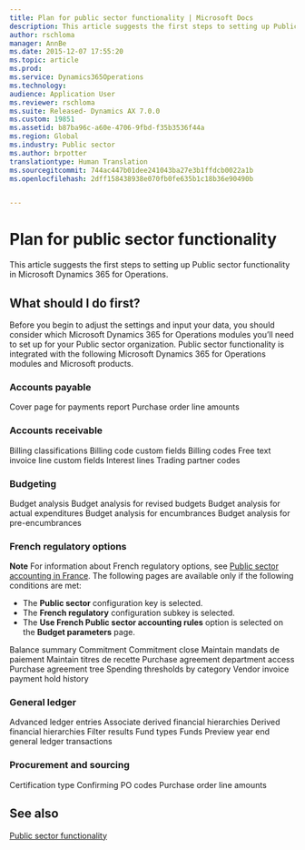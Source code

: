 ```yaml
---
title: Plan for public sector functionality | Microsoft Docs
description: This article suggests the first steps to setting up Public sector functionality in Microsoft Dynamics 365 for Operations.
author: rschloma
manager: AnnBe
ms.date: 2015-12-07 17:55:20
ms.topic: article
ms.prod: 
ms.service: Dynamics365Operations
ms.technology: 
audience: Application User
ms.reviewer: rschloma
ms.suite: Released- Dynamics AX 7.0.0
ms.custom: 19851
ms.assetid: b87ba96c-a60e-4706-9fbd-f35b3536f44a
ms.region: Global
ms.industry: Public sector
ms.author: brpotter
translationtype: Human Translation
ms.sourcegitcommit: 744ac447b01dee241043ba27e3b1ffdcb0022a1b
ms.openlocfilehash: 2dff158438938e070fb0fe635b1c18b36e90490b


---
```


# <a name="plan-for-public-sector-functionality"></a>Plan for public sector functionality

This article suggests the first steps to setting up Public sector functionality in Microsoft Dynamics 365 for Operations.

<a name="what-should-i-do-first"></a>What should I do first?
-----------------------

Before you begin to adjust the settings and input your data, you should consider which Microsoft Dynamics 365 for Operations modules you’ll need to set up for your Public sector organization. Public sector functionality is integrated with the following Microsoft Dynamics 365 for Operations modules and Microsoft products.

### <a name="accounts-payable"></a>Accounts payable

Cover page for payments report Purchase order line amounts

### <a name="accounts-receivable"></a>Accounts receivable

Billing classifications Billing code custom fields Billing codes Free text invoice line custom fields Interest lines Trading partner codes

### <a name="budgeting"></a>Budgeting

Budget analysis Budget analysis for revised budgets Budget analysis for actual expenditures Budget analysis for encumbrances Budget analysis for pre-encumbrances

### <a name="french-regulatory-options"></a>French regulatory options

**Note** For information about French regulatory options, see [Public sector accounting in France](https://docs.microsoft.com/en-us/dynamics365/operations/financials/localizations/europe/public-sector-accounting-in-france). The following pages are available only if the following conditions are met:

-   The **Public sector** configuration key is selected.
-   The **French regulatory** configuration subkey is selected.
-   The **Use French Public sector accounting rules** option is selected on the **Budget parameters** page.

Balance summary Commitment Commitment close Maintain mandats de paiement Maintain titres de recette Purchase agreement department access Purchase agreement tree Spending thresholds by category Vendor invoice payment hold history

### <a name="general-ledger"></a>General ledger

Advanced ledger entries Associate derived financial hierarchies Derived financial hierarchies Filter results Fund types Funds Preview year end general ledger transactions

### <a name="procurement-and-sourcing"></a>Procurement and sourcing

Certification type Confirming PO codes Purchase order line amounts

 

<a name="see-also"></a>See also
--------

[Public sector functionality](https://docs.microsoft.com/en-us/dynamics365/operations/financials/public-sector/public-sector-functionality)




<!--HONumber=Feb17_HO3-->


